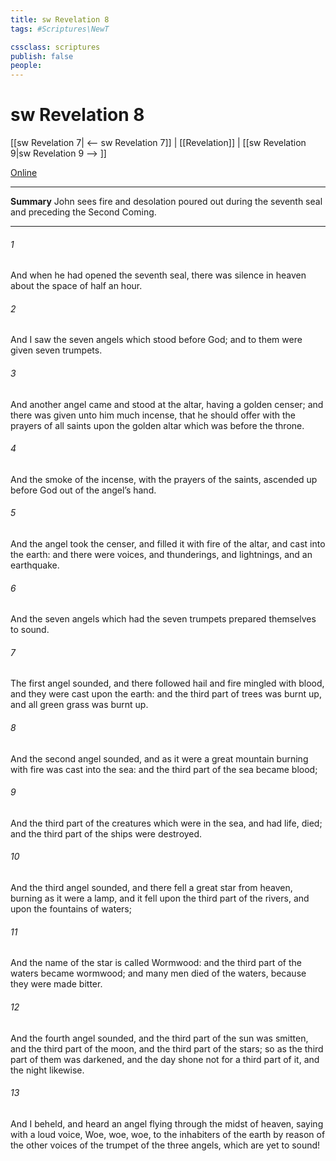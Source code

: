 ```yaml
---
title: sw Revelation 8
tags: #Scriptures\NewT

cssclass: scriptures
publish: false
people:
---
```


# sw Revelation 8
[[sw Revelation 7| <-- sw Revelation 7]] | [[Revelation]] | [[sw Revelation 9|sw Revelation 9 --> ]]

[Online](https://churchofjesuschrist.org/study/scriptures/nt/rev/8?lang=eng)

---
__Summary__
John sees fire and desolation poured out during the seventh seal and preceding the Second Coming.

---
###### 1 
And when he had opened the seventh seal, there was silence in heaven about the space of half an hour.

###### 2 
And I saw the seven angels which stood before God; and to them were given seven trumpets.

###### 3 
And another angel came and stood at the altar, having a golden censer; and there was given unto him much incense, that he should offer  with the prayers of all saints upon the golden altar which was before the throne.

###### 4 
And the smoke of the incense,  with the prayers of the saints, ascended up before God out of the angel’s hand.

###### 5 
And the angel took the censer, and filled it with fire of the altar, and cast  into the earth: and there were voices, and thunderings, and lightnings, and an earthquake.

###### 6 
And the seven angels which had the seven trumpets prepared themselves to sound.

###### 7 
The first angel sounded, and there followed hail and fire mingled with blood, and they were cast upon the earth: and the third part of trees was burnt up, and all green grass was burnt up.

###### 8 
And the second angel sounded, and as it were a great mountain burning with fire was cast into the sea: and the third part of the sea became blood;

###### 9 
And the third part of the creatures which were in the sea, and had life, died; and the third part of the ships were destroyed.

###### 10 
And the third angel sounded, and there fell a great star from heaven, burning as it were a lamp, and it fell upon the third part of the rivers, and upon the fountains of waters;

###### 11 
And the name of the star is called Wormwood: and the third part of the waters became wormwood; and many men died of the waters, because they were made bitter.

###### 12 
And the fourth angel sounded, and the third part of the sun was smitten, and the third part of the moon, and the third part of the stars; so as the third part of them was darkened, and the day shone not for a third part of it, and the night likewise.

###### 13 
And I beheld, and heard an angel flying through the midst of heaven, saying with a loud voice, Woe, woe, woe, to the inhabiters of the earth by reason of the other voices of the trumpet of the three angels, which are yet to sound!


